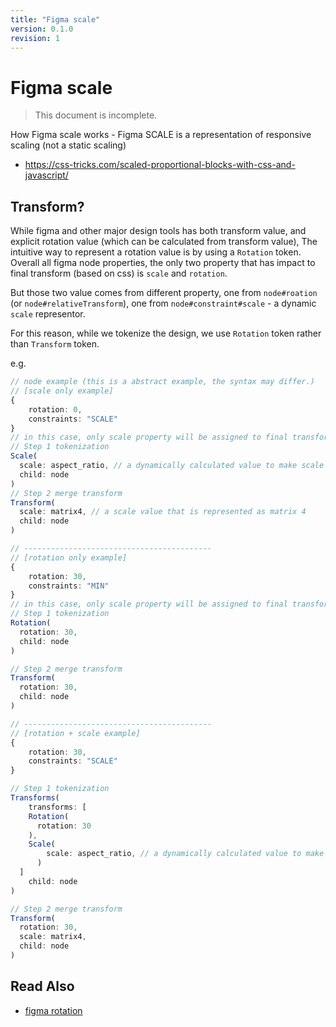 ```yaml
---
title: "Figma scale"
version: 0.1.0
revision: 1
---
```


# Figma scale

> This document is incomplete.

How Figma scale works - Figma SCALE is a representation of responsive scaling (not a static scaling)

- https://css-tricks.com/scaled-proportional-blocks-with-css-and-javascript/

## Transform?

While figma and other major design tools has both transform value, and explicit rotation value (which can be calculated from transform value), The intuitive way to represent a rotation value is by using a `Rotation` token. Overall all figma node properties, the only two property that has impact to final transform (based on css) is `scale` and `rotation`.

But those two value comes from different property, one from `node#roation` (or `node#relativeTransform`), one from `node#constraint#scale` - a dynamic `scale` representor.

For this reason, while we tokenize the design, we use `Rotation` token rather than `Transform` token.

e.g.

```typescript
// node example (this is a abstract example, the syntax may differ.)
// [scale only example]
{
    rotation: 0,
    constraints: "SCALE"
}
// in this case, only scale property will be assigned to final transform value.
// Step 1 tokenization
Scale(
  scale: aspect_ratio, // a dynamically calculated value to make scale responsive
  child: node
)
// Step 2 merge transform
Transform(
  scale: matrix4, // a scale value that is represented as matrix 4
  child: node
)

// ------------------------------------------
// [rotation only example]
{
    rotation: 30,
    constraints: "MIN"
}
// in this case, only scale property will be assigned to final transform value.
// Step 1 tokenization
Rotation(
  rotation: 30,
  child: node
)

// Step 2 merge transform
Transform(
  rotation: 30,
  child: node
)

// ------------------------------------------
// [rotation + scale example]
{
    rotation: 30,
    constraints: "SCALE"
}

// Step 1 tokenization
Transforms(
	transforms: [
    Rotation(
      rotation: 30
    ),
    Scale(
	    scale: aspect_ratio, // a dynamically calculated value to make scale responsive
	  )
  ]
	child: node
)

// Step 2 merge transform
Transform(
  rotation: 30,
  scale: matrix4,
  child: node
)
```

## Read Also

- [figma rotation](./figma-rotation.md)
